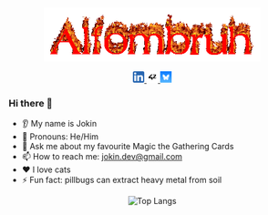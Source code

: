<div align="center">
<img src="./srcs/AlfombruhText.gif"/>
</div>

<p align="center">
<a href="https://www.linkedin.com/in/jokinfernandez/">
  <img height="20" src="./srcs/linkdn.png"/>
</a>
<a href="https://profile-v3.intra.42.fr/users/jofernan">
  <img height="20" border-radius="25px" src="./srcs/42.png"/>
</a>
<a href="https://bsky.app/profile/alfombruh.bsky.social">
  <img height="20" border-radius="25px" src="./srcs/bsky.png"/>
</a>
</p>

### Hi there 👋
* 👂 My name is Jokin
* 👩 Pronouns: He/Him
* 💬 Ask me about my favourite Magic the Gathering Cards
* 📫 How to reach me: jokin.dev@gmail.com
* ❤️ I love cats
* ⚡ Fun fact: pillbugs can extract heavy metal from soil

<div align="center">

![Top Langs](https://github-readme-stats.vercel.app/api/top-langs/?username=Alfombruh&layout=compact&size_weight=0.5&count_weight=0.5&hide=Objective-C,TeX,Perl,Roff,M4,CMake,Swift,Kotlin&langs_count=12) 

</div>
<!--
**Alfombruh/Alfombruh** is a ✨ _special_ ✨ repository because its `README.md` (this file) appears on your GitHub profile.

Here are some ideas to get you started:

- 🔭 I’m currently working on ...
- 🌱 I’m currently learning ...
- 👯 I’m looking to collaborate on ...
- 🤔 I’m looking for help with ...
- 💬 Ask me about ...
- 📫 How to reach me: ...
- 😄 Pronouns: ...
- ⚡ Fun fact: ...
-->
